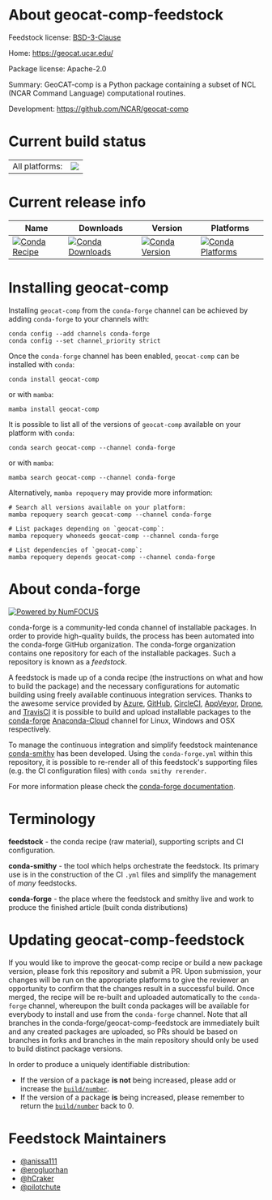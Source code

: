 About geocat-comp-feedstock
===========================

Feedstock license: [BSD-3-Clause](https://github.com/conda-forge/geocat-comp-feedstock/blob/main/LICENSE.txt)

Home: https://geocat.ucar.edu/

Package license: Apache-2.0

Summary: GeoCAT-comp is a Python package containing a subset of NCL (NCAR Command Language) computational routines.

Development: https://github.com/NCAR/geocat-comp

Current build status
====================


<table><tr><td>All platforms:</td>
    <td>
      <a href="https://dev.azure.com/conda-forge/feedstock-builds/_build/latest?definitionId=15953&branchName=main">
        <img src="https://dev.azure.com/conda-forge/feedstock-builds/_apis/build/status/geocat-comp-feedstock?branchName=main">
      </a>
    </td>
  </tr>
</table>

Current release info
====================

| Name | Downloads | Version | Platforms |
| --- | --- | --- | --- |
| [![Conda Recipe](https://img.shields.io/badge/recipe-geocat--comp-green.svg)](https://anaconda.org/conda-forge/geocat-comp) | [![Conda Downloads](https://img.shields.io/conda/dn/conda-forge/geocat-comp.svg)](https://anaconda.org/conda-forge/geocat-comp) | [![Conda Version](https://img.shields.io/conda/vn/conda-forge/geocat-comp.svg)](https://anaconda.org/conda-forge/geocat-comp) | [![Conda Platforms](https://img.shields.io/conda/pn/conda-forge/geocat-comp.svg)](https://anaconda.org/conda-forge/geocat-comp) |

Installing geocat-comp
======================

Installing `geocat-comp` from the `conda-forge` channel can be achieved by adding `conda-forge` to your channels with:

```
conda config --add channels conda-forge
conda config --set channel_priority strict
```

Once the `conda-forge` channel has been enabled, `geocat-comp` can be installed with `conda`:

```
conda install geocat-comp
```

or with `mamba`:

```
mamba install geocat-comp
```

It is possible to list all of the versions of `geocat-comp` available on your platform with `conda`:

```
conda search geocat-comp --channel conda-forge
```

or with `mamba`:

```
mamba search geocat-comp --channel conda-forge
```

Alternatively, `mamba repoquery` may provide more information:

```
# Search all versions available on your platform:
mamba repoquery search geocat-comp --channel conda-forge

# List packages depending on `geocat-comp`:
mamba repoquery whoneeds geocat-comp --channel conda-forge

# List dependencies of `geocat-comp`:
mamba repoquery depends geocat-comp --channel conda-forge
```


About conda-forge
=================

[![Powered by
NumFOCUS](https://img.shields.io/badge/powered%20by-NumFOCUS-orange.svg?style=flat&colorA=E1523D&colorB=007D8A)](https://numfocus.org)

conda-forge is a community-led conda channel of installable packages.
In order to provide high-quality builds, the process has been automated into the
conda-forge GitHub organization. The conda-forge organization contains one repository
for each of the installable packages. Such a repository is known as a *feedstock*.

A feedstock is made up of a conda recipe (the instructions on what and how to build
the package) and the necessary configurations for automatic building using freely
available continuous integration services. Thanks to the awesome service provided by
[Azure](https://azure.microsoft.com/en-us/services/devops/), [GitHub](https://github.com/),
[CircleCI](https://circleci.com/), [AppVeyor](https://www.appveyor.com/),
[Drone](https://cloud.drone.io/welcome), and [TravisCI](https://travis-ci.com/)
it is possible to build and upload installable packages to the
[conda-forge](https://anaconda.org/conda-forge) [Anaconda-Cloud](https://anaconda.org/)
channel for Linux, Windows and OSX respectively.

To manage the continuous integration and simplify feedstock maintenance
[conda-smithy](https://github.com/conda-forge/conda-smithy) has been developed.
Using the ``conda-forge.yml`` within this repository, it is possible to re-render all of
this feedstock's supporting files (e.g. the CI configuration files) with ``conda smithy rerender``.

For more information please check the [conda-forge documentation](https://conda-forge.org/docs/).

Terminology
===========

**feedstock** - the conda recipe (raw material), supporting scripts and CI configuration.

**conda-smithy** - the tool which helps orchestrate the feedstock.
                   Its primary use is in the construction of the CI ``.yml`` files
                   and simplify the management of *many* feedstocks.

**conda-forge** - the place where the feedstock and smithy live and work to
                  produce the finished article (built conda distributions)


Updating geocat-comp-feedstock
==============================

If you would like to improve the geocat-comp recipe or build a new
package version, please fork this repository and submit a PR. Upon submission,
your changes will be run on the appropriate platforms to give the reviewer an
opportunity to confirm that the changes result in a successful build. Once
merged, the recipe will be re-built and uploaded automatically to the
`conda-forge` channel, whereupon the built conda packages will be available for
everybody to install and use from the `conda-forge` channel.
Note that all branches in the conda-forge/geocat-comp-feedstock are
immediately built and any created packages are uploaded, so PRs should be based
on branches in forks and branches in the main repository should only be used to
build distinct package versions.

In order to produce a uniquely identifiable distribution:
 * If the version of a package **is not** being increased, please add or increase
   the [``build/number``](https://docs.conda.io/projects/conda-build/en/latest/resources/define-metadata.html#build-number-and-string).
 * If the version of a package **is** being increased, please remember to return
   the [``build/number``](https://docs.conda.io/projects/conda-build/en/latest/resources/define-metadata.html#build-number-and-string)
   back to 0.

Feedstock Maintainers
=====================

* [@anissa111](https://github.com/anissa111/)
* [@erogluorhan](https://github.com/erogluorhan/)
* [@hCraker](https://github.com/hCraker/)
* [@pilotchute](https://github.com/pilotchute/)

